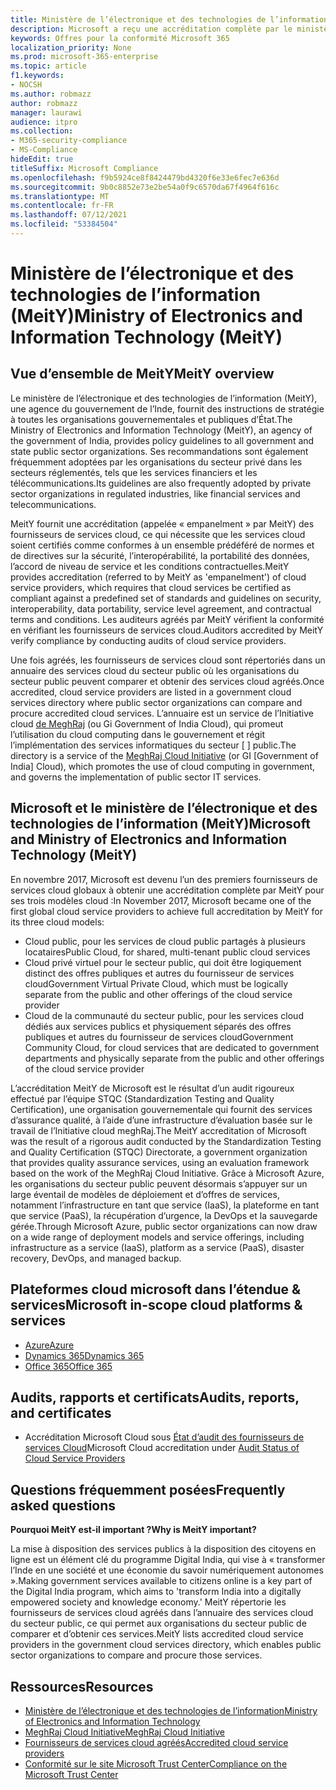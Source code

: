 ```yaml
---
title: Ministère de l’électronique et des technologies de l’information (MeitY)
description: Microsoft a reçu une accréditation complète par le ministère de l’électronique et des technologies de l’information en Inde.
keywords: Offres pour la conformité Microsoft 365
localization_priority: None
ms.prod: microsoft-365-enterprise
ms.topic: article
f1.keywords:
- NOCSH
ms.author: robmazz
author: robmazz
manager: laurawi
audience: itpro
ms.collection:
- M365-security-compliance
- MS-Compliance
hideEdit: true
titleSuffix: Microsoft Compliance
ms.openlocfilehash: f9b5924ce8f8424479bd4320f6e33e6fec7e636d
ms.sourcegitcommit: 9b0c8852e73e2be54a0f9c6570da67f4964f616c
ms.translationtype: MT
ms.contentlocale: fr-FR
ms.lasthandoff: 07/12/2021
ms.locfileid: "53384504"
---
```

# <a name="ministry-of-electronics-and-information-technology-meity"></a><span data-ttu-id="346b7-104">Ministère de l’électronique et des technologies de l’information (MeitY)</span><span class="sxs-lookup"><span data-stu-id="346b7-104">Ministry of Electronics and Information Technology (MeitY)</span></span>

## <a name="meity-overview"></a><span data-ttu-id="346b7-105">Vue d’ensemble de MeitY</span><span class="sxs-lookup"><span data-stu-id="346b7-105">MeitY overview</span></span>

<span data-ttu-id="346b7-106">Le ministère de l’électronique et des technologies de l’information (MeitY), une agence du gouvernement de l’Inde, fournit des instructions de stratégie à toutes les organisations gouvernementales et publiques d’État.</span><span class="sxs-lookup"><span data-stu-id="346b7-106">The Ministry of Electronics and Information Technology (MeitY), an agency of the government of India, provides policy guidelines to all government and state public sector organizations.</span></span> <span data-ttu-id="346b7-107">Ses recommandations sont également fréquemment adoptées par les organisations du secteur privé dans les secteurs réglementés, tels que les services financiers et les télécommunications.</span><span class="sxs-lookup"><span data-stu-id="346b7-107">Its guidelines are also frequently adopted by private sector organizations in regulated industries, like financial services and telecommunications.</span></span>

<span data-ttu-id="346b7-108">MeitY fournit une accréditation (appelée « empanelment » par MeitY) des fournisseurs de services cloud, ce qui nécessite que les services cloud soient certifiés comme conformes à un ensemble prédéféré de normes et de directives sur la sécurité, l’interopérabilité, la portabilité des données, l’accord de niveau de service et les conditions contractuelles.</span><span class="sxs-lookup"><span data-stu-id="346b7-108">MeitY provides accreditation (referred to by MeitY as 'empanelment') of cloud service providers, which requires that cloud services be certified as compliant against a predefined set of standards and guidelines on security, interoperability, data portability, service level agreement, and contractual terms and conditions.</span></span> <span data-ttu-id="346b7-109">Les auditeurs agréés par MeitY vérifient la conformité en vérifiant les fournisseurs de services cloud.</span><span class="sxs-lookup"><span data-stu-id="346b7-109">Auditors accredited by MeitY verify compliance by conducting audits of cloud service providers.</span></span>

<span data-ttu-id="346b7-110">Une fois agréés, les fournisseurs de services cloud sont répertoriés dans un annuaire des services cloud du secteur public où les organisations du secteur public peuvent comparer et obtenir des services cloud agréés.</span><span class="sxs-lookup"><span data-stu-id="346b7-110">Once accredited, cloud service providers are listed in a government cloud services directory where public sector organizations can compare and procure accredited cloud services.</span></span> <span data-ttu-id="346b7-111">L’annuaire est un service de l’Initiative cloud [de MeghRaj](https://meity.gov.in/content/gi-cloud-meghraj) (ou Gi Government of India Cloud), qui promeut l’utilisation du cloud computing dans le gouvernement et régit l’implémentation des services informatiques du secteur \[ \] public.</span><span class="sxs-lookup"><span data-stu-id="346b7-111">The directory is a service of the [MeghRaj Cloud Initiative](https://meity.gov.in/content/gi-cloud-meghraj) (or GI \[Government of India\] Cloud), which promotes the use of cloud computing in government, and governs the implementation of public sector IT services.</span></span>

## <a name="microsoft-and-ministry-of-electronics-and-information-technology-meity"></a><span data-ttu-id="346b7-112">Microsoft et le ministère de l’électronique et des technologies de l’information (MeitY)</span><span class="sxs-lookup"><span data-stu-id="346b7-112">Microsoft and Ministry of Electronics and Information Technology (MeitY)</span></span>

<span data-ttu-id="346b7-113">En novembre 2017, Microsoft est devenu l’un des premiers fournisseurs de services cloud globaux à obtenir une accréditation complète par MeitY pour ses trois modèles cloud :</span><span class="sxs-lookup"><span data-stu-id="346b7-113">In November 2017, Microsoft became one of the first global cloud service providers to achieve full accreditation by MeitY for its three cloud models:</span></span>

- <span data-ttu-id="346b7-114">Cloud public, pour les services de cloud public partagés à plusieurs locataires</span><span class="sxs-lookup"><span data-stu-id="346b7-114">Public Cloud, for shared, multi-tenant public cloud services</span></span>
- <span data-ttu-id="346b7-115">Cloud privé virtuel pour le secteur public, qui doit être logiquement distinct des offres publiques et autres du fournisseur de services cloud</span><span class="sxs-lookup"><span data-stu-id="346b7-115">Government Virtual Private Cloud, which must be logically separate from the public and other offerings of the cloud service provider</span></span>
- <span data-ttu-id="346b7-116">Cloud de la communauté du secteur public, pour les services cloud dédiés aux services publics et physiquement séparés des offres publiques et autres du fournisseur de services cloud</span><span class="sxs-lookup"><span data-stu-id="346b7-116">Government Community Cloud, for cloud services that are dedicated to government departments and physically separate from the public and other offerings of the cloud service provider</span></span>

<span data-ttu-id="346b7-117">L’accréditation MeitY de Microsoft est le résultat d’un audit rigoureux effectué par l’équipe STQC (Standardization Testing and Quality Certification), une organisation gouvernementale qui fournit des services d’assurance qualité, à l’aide d’une infrastructure d’évaluation basée sur le travail de l’Initiative cloud meghRaj.</span><span class="sxs-lookup"><span data-stu-id="346b7-117">The MeitY accreditation of Microsoft was the result of a rigorous audit conducted by the Standardization Testing and Quality Certification (STQC) Directorate, a government organization that provides quality assurance services, using an evaluation framework based on the work of the MeghRaj Cloud Initiative.</span></span> <span data-ttu-id="346b7-118">Grâce à Microsoft Azure, les organisations du secteur public peuvent désormais s’appuyer sur un large éventail de modèles de déploiement et d’offres de services, notamment l’infrastructure en tant que service (IaaS), la plateforme en tant que service (PaaS), la récupération d’urgence, la DevOps et la sauvegarde gérée.</span><span class="sxs-lookup"><span data-stu-id="346b7-118">Through Microsoft Azure, public sector organizations can now draw on a wide range of deployment models and service offerings, including infrastructure as a service (IaaS), platform as a service (PaaS), disaster recovery, DevOps, and managed backup.</span></span>

## <a name="microsoft-in-scope-cloud-platforms--services"></a><span data-ttu-id="346b7-119">Plateformes cloud microsoft dans l’étendue & services</span><span class="sxs-lookup"><span data-stu-id="346b7-119">Microsoft in-scope cloud platforms & services</span></span>

- [<span data-ttu-id="346b7-120">Azure</span><span class="sxs-lookup"><span data-stu-id="346b7-120">Azure</span></span>](https://aka.ms/AzureCompliance)
- [<span data-ttu-id="346b7-121">Dynamics 365</span><span class="sxs-lookup"><span data-stu-id="346b7-121">Dynamics 365</span></span>](https://aka.ms/d365-compliance-list)
- [<span data-ttu-id="346b7-122">Office 365</span><span class="sxs-lookup"><span data-stu-id="346b7-122">Office 365</span></span>](https://aka.ms/Office365ComplianceOfferings)

## <a name="audits-reports-and-certificates"></a><span data-ttu-id="346b7-123">Audits, rapports et certificats</span><span class="sxs-lookup"><span data-stu-id="346b7-123">Audits, reports, and certificates</span></span>

- <span data-ttu-id="346b7-124">Accréditation Microsoft Cloud sous [État d’audit des fournisseurs de services Cloud](https://meity.gov.in/content/gi-cloud-meghraj)</span><span class="sxs-lookup"><span data-stu-id="346b7-124">Microsoft Cloud accreditation under [Audit Status of Cloud Service Providers](https://meity.gov.in/content/gi-cloud-meghraj)</span></span>

## <a name="frequently-asked-questions"></a><span data-ttu-id="346b7-125">Questions fréquemment posées</span><span class="sxs-lookup"><span data-stu-id="346b7-125">Frequently asked questions</span></span>

<span data-ttu-id="346b7-126">**Pourquoi MeitY est-il important ?**</span><span class="sxs-lookup"><span data-stu-id="346b7-126">**Why is MeitY important?**</span></span>

<span data-ttu-id="346b7-127">La mise à disposition des services publics à la disposition des citoyens en ligne est un élément clé du programme Digital India, qui vise à « transformer l’Inde en une société et une économie du savoir numériquement autonomes ».</span><span class="sxs-lookup"><span data-stu-id="346b7-127">Making government services available to citizens online is a key part of the Digital India program, which aims to 'transform India into a digitally empowered society and knowledge economy.'</span></span> <span data-ttu-id="346b7-128">MeitY répertorie les fournisseurs de services cloud agréés dans l’annuaire des services cloud du secteur public, ce qui permet aux organisations du secteur public de comparer et d’obtenir ces services.</span><span class="sxs-lookup"><span data-stu-id="346b7-128">MeitY lists accredited cloud service providers in the government cloud services directory, which enables public sector organizations to compare and procure those services.</span></span>

## <a name="resources"></a><span data-ttu-id="346b7-129">Ressources</span><span class="sxs-lookup"><span data-stu-id="346b7-129">Resources</span></span>

- [<span data-ttu-id="346b7-130">Ministère de l’électronique et des technologies de l’information</span><span class="sxs-lookup"><span data-stu-id="346b7-130">Ministry of Electronics and Information Technology</span></span>](https://meity.gov.in/)
- [<span data-ttu-id="346b7-131">MeghRaj Cloud Initiative</span><span class="sxs-lookup"><span data-stu-id="346b7-131">MeghRaj Cloud Initiative</span></span>](https://meity.gov.in/content/gi-cloud-meghraj)
- [<span data-ttu-id="346b7-132">Fournisseurs de services cloud agréés</span><span class="sxs-lookup"><span data-stu-id="346b7-132">Accredited cloud service providers</span></span>](https://meity.gov.in/content/gi-cloud-meghraj)
- [<span data-ttu-id="346b7-133">Conformité sur le site Microsoft Trust Center</span><span class="sxs-lookup"><span data-stu-id="346b7-133">Compliance on the Microsoft Trust Center</span></span>](https://www.microsoft.com/trust-center/compliance/compliance-overview)

